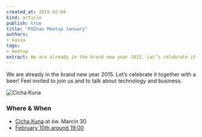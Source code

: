 ```yaml
---
created_at: 2015-02-04
kind: article
publish: true
title: "POZnan Meetup January"
authors:
- kasia
tags:
- meetup
extract: We are already in the brand new year 2015. Let’s celebrate it together with a beer! Feel invited to join us and to talk about technology and business.
---
```


We are already in the brand new year 2015. Let’s celebrate it together with a beer! Feel invited to join us and to talk about technology and business.

![Cicha Kuna](/assets/images/blog/CichaKuna.jpg "CichaKuna")

### Where & When

 * [Cicha Kuna][1] at św. Marcin 30
 * <a href="http://www.google.com/calendar/event?action=TEMPLATE&text=Nukomeet%20Meetup&dates=20150110T180000Z/20150110T200000Z&details=Nukomeet%20POZnan%20Meetup%20January%20at%20Cicha%20Kuna&location=%C5%9Awi%C4%99ty%20Marcin%2030%2C%20Pozna%C5%84%2C%20Polska" target="_blank">February 10th around 19:00</a>

[1]: https://www.facebook.com/kunacicha